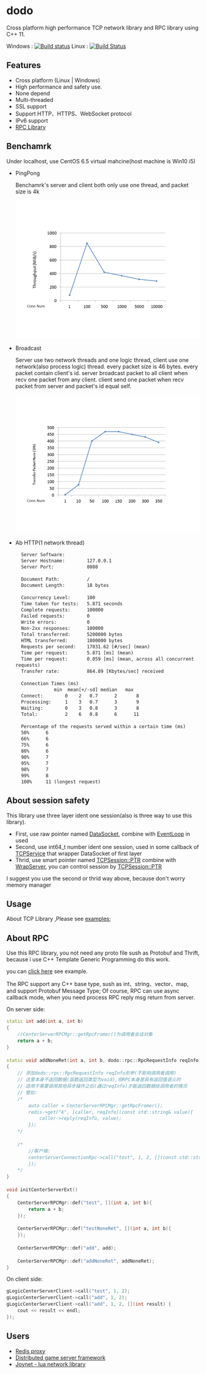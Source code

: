 dodo
=======
Cross platform high performance TCP network library and RPC library using C++ 11.

Windows : [![Build status](https://ci.appveyor.com/api/projects/status/76j8f2hyqlw3ekua/branch/master?svg=true)](https://ci.appveyor.com/project/IronsDu/dodo/branch/master)  Linux : [![Build Status](https://travis-ci.org/IronsDu/dodo.svg?branch=master)](https://travis-ci.org/IronsDu/dodo)

## Features
* Cross platform (Linux | Windows)
* High performance and safety use.
* None depend
* Multi-threaded
* SSL support
* Support HTTP、HTTPS、WebSocket protocol
* IPv6 support
* [RPC Library](https://github.com/IronsDu/dodo/tree/master/src/rpc)

## Benchamrk
   Under localhost, use CentOS 6.5 virtual mahcine(host machine is Win10 i5)
* PingPong

  Benchamrk's server and client both only use one thread, and packet size is 4k

  ![PingPong](image/pingpong.png "PingPong")

* Broadcast

  Server use two network threads and one logic thread, client use one network(also process logic) thread. every packet size is 46 bytes.
  every packet contain client's id.
  server broadcast packet to all client when recv one packet from any client.
  client send one packet when recv packet from server and packet's id equal self.

  ![Broadcast](image/broadcast.png "Broadcast")

* Ab HTTP(1 network thread)

        Server Software:
        Server Hostname:        127.0.0.1
        Server Port:            8080

        Document Path:          /
        Document Length:        18 bytes

        Concurrency Level:      100
        Time taken for tests:   5.871 seconds
        Complete requests:      100000
        Failed requests:        0
        Write errors:           0
        Non-2xx responses:      100000
        Total transferred:      5200000 bytes
        HTML transferred:       1800000 bytes
        Requests per second:    17031.62 [#/sec] (mean)
        Time per request:       5.871 [ms] (mean)
        Time per request:       0.059 [ms] (mean, across all concurrent requests)
        Transfer rate:          864.89 [Kbytes/sec] received

        Connection Times (ms)
                    min  mean[+/-sd] median   max
        Connect:        0    2   0.7      2       8
        Processing:     1    3   0.7      3       9
        Waiting:        0    3   0.8      3       8
        Total:          2    6   0.8      6      11

        Percentage of the requests served within a certain time (ms)
        50%      6
        66%      6
        75%      6
        80%      6
        90%      7
        95%      7
        98%      7
        99%      8
        100%     11 (longest request)

## About session safety
  This library use three layer ident one session(also is three way to use this library).
  * First, use raw pointer named [DataSocket](https://github.com/IronsDu/dodo/blob/master/src/net/DataSocket.h#L30), combine with [EventLoop](https://github.com/IronsDu/dodo/blob/master/src/net/EventLoop.h) in used
  * Second, use int64_t number ident one session, used in some callback of [TCPService](https://github.com/IronsDu/dodo/blob/master/src/net/TCPService.h#L53) that wrapper DataSocket of first layer
  * Thrid, use smart pointer named [TCPSession::PTR](https://github.com/IronsDu/dodo/blob/master/src/net/WrapTCPService.h#L13) combine with [WrapServer](https://github.com/IronsDu/dodo/blob/master/src/net/WrapTCPService.h#L70), you can control session by [TCPSession::PTR](https://github.com/IronsDu/dodo/blob/master/src/net/WrapTCPService.h#L13)

I suggest you use the second or thrid way above, because don't worry memory manager

## Usage
  About TCP Library ,Please see [examples](https://github.com/IronsDu/dodo/tree/master/examples);

## About RPC
  Use this RPC library, you not need any proto file sush as Protobuf and Thrift, because i use C++ Template Generic Programming do this work.
  
  you can [click here](https://github.com/IronsDu/DServerFramework/blob/master/DDServerFramework/src/test/CenterServerExt.cpp) see example.
  
  The RPC support any C++ base type, sush as int、string、vector、map, and support Protobuf Message Type; Of course, RPC can use async callback mode, when you need process RPC reply msg return from server.
  
  On server side:
```cpp
static int add(int a, int b)
{
    //CenterServerRPCMgr::getRpcFromer()为调用者会话对象
    return a + b;
}

static void addNoneRet(int a, int b, dodo::rpc::RpcRequestInfo reqInfo)
{
    // 添加dodo::rpc::RpcRequestInfo reqInfo形参(不影响调用者调用)
    // 这里本身不返回数据(函数返回类型为void),但RPC本身是具有返回值语义的
    // 适用于需要调用其他异步操作之后(通过reqInfo)才能返回数据给调用者的情况
    // 譬如:
    /*
        auto caller = CenterServerRPCMgr::getRpcFromer();
        redis->get("k", [caller, reqInfo](const std::string& value){
            caller->reply(reqInfo, value);
        });
    */

    /*
        //客户端:
        centerServerConnectionRpc->call("test", 1, 2, [](const std::string& value){
        });
    */
}

void initCenterServerExt()
{
    CenterServerRPCMgr::def("test", [](int a, int b){
        return a + b;
    });

    CenterServerRPCMgr::def("testNoneRet", [](int a, int b){
    });

    CenterServerRPCMgr::def("add", add);

    CenterServerRPCMgr::def("addNoneRet", addNoneRet);
}
```

On client side:

```cpp
gLogicCenterServerClient->call("test", 1, 2);
gLogicCenterServerClient->call("add", 1, 2);
gLogicCenterServerClient->call("add", 1, 2, [](int result) {
    cout << result << endl;
});
``` 
## Users
* [Redis proxy](https://github.com/IronsDu/DBProxy)
* [Distributed game server framework](https://github.com/IronsDu/DServerFramework)
* [Joynet - lua network library](https://github.com/IronsDu/Joynet)
